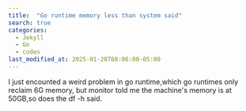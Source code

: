 ```yaml
---
title:  "Go runtime memory less than system said"
search: true
categories:
  - Jekyll
  - Go
  - codes
last_modified_at: 2025-01-28T08:06:00-05:00
---
```

I just encounted a weird problem in go runtime,which go runtimes only reclaim 6G
 memory, but monitor told me the machine's memory is at 50GB,so does the df -h said.


